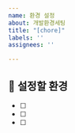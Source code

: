 ```yaml
---
name: 환경 설정
about: 개발환경세팅
title: "[chore]"
labels: ''
assignees: ''

---
```


## 🌟 설정할 환경

- [ ]
- [ ]
- [ ]

<br>
